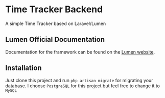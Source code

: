 # Time Tracker Backend

A simple Time Tracker based on Laravel/Lumen 

## Lumen Official Documentation

Documentation for the framework can be found on the [Lumen website](http://lumen.laravel.com/docs).

## Installation

Just clone this project and run
`php artisan migrate` for migrating your database.
I choose `PostgreSQL` for this project but feel free to change it to `MySQL` 

